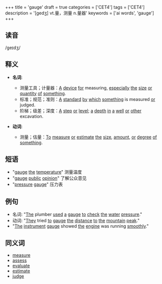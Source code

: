 +++
title = 'gauge'
draft = true
categories = ['CET4']
tags = ['CET4']
description = '[gedʒ] vt.量，测量 n.量器'
keywords = ['ai words', 'gauge']
+++

## 读音
/ɡeɪdʒ/

## 释义
- **名词**:
  - 测量工具；计量器：[A](/zh/post/a/) [device](/zh/post/device/) [for](/zh/post/for/) measuring, [especially](/zh/post/especially/) [the](/zh/post/the/) [size](/zh/post/size/) [or](/zh/post/or/) [quantity](/zh/post/quantity/) [of](/zh/post/of/) [something](/zh/post/something/).
  - 标准；规范；准则：[A](/zh/post/a/) [standard](/zh/post/standard/) [by](/zh/post/by/) [which](/zh/post/which/) [something](/zh/post/something/) is measured [or](/zh/post/or/) judged.
  - 阶梯；级差；深度：[A](/zh/post/a/) [step](/zh/post/step/) [or](/zh/post/or/) [level](/zh/post/level/); [a](/zh/post/a/) [depth](/zh/post/depth/) [in](/zh/post/in/) [a](/zh/post/a/) [well](/zh/post/well/) [or](/zh/post/or/) [other](/zh/post/other/) excavation.

- **动词**:
  - 测量；估量：[To](/zh/post/to/) [measure](/zh/post/measure/) [or](/zh/post/or/) [estimate](/zh/post/estimate/) [the](/zh/post/the/) [size](/zh/post/size/), [amount](/zh/post/amount/), [or](/zh/post/or/) [degree](/zh/post/degree/) [of](/zh/post/of/) [something](/zh/post/something/).

## 短语
- "[gauge](/zh/post/gauge/) [the](/zh/post/the/) [temperature](/zh/post/temperature/)" 测量温度
- "[gauge](/zh/post/gauge/) [public](/zh/post/public/) [opinion](/zh/post/opinion/)" 了解公众意见
- "[pressure](/zh/post/pressure/) [gauge](/zh/post/gauge/)" 压力表

## 例句
- 名词: "[The](/zh/post/the/) plumber [used](/zh/post/used/) [a](/zh/post/a/) [gauge](/zh/post/gauge/) [to](/zh/post/to/) [check](/zh/post/check/) [the](/zh/post/the/) [water](/zh/post/water/) [pressure](/zh/post/pressure/)."
- 动词: "[They](/zh/post/they/) tried [to](/zh/post/to/) [gauge](/zh/post/gauge/) [the](/zh/post/the/) [distance](/zh/post/distance/) [to](/zh/post/to/) [the](/zh/post/the/) [mountain](/zh/post/mountain/) [peak](/zh/post/peak/)."
- "[The](/zh/post/the/) [instrument](/zh/post/instrument/) [gauge](/zh/post/gauge/) showed [the](/zh/post/the/) [engine](/zh/post/engine/) was running [smoothly](/zh/post/smoothly/)."

## 同义词
- [measure](/zh/post/measure/)
- [assess](/zh/post/assess/)
- [evaluate](/zh/post/evaluate/)
- [estimate](/zh/post/estimate/)
- [judge](/zh/post/judge/)
